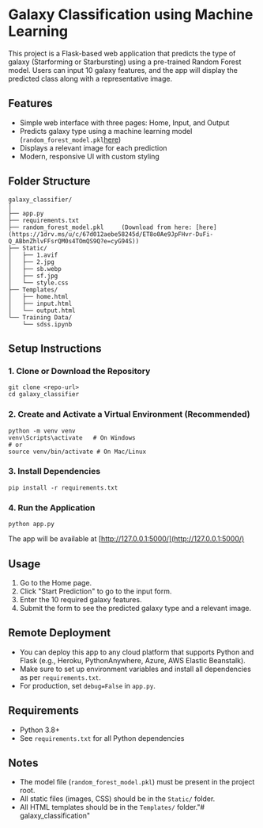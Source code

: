 # Galaxy Classification using Machine Learning

This project is a Flask-based web application that predicts the type of galaxy (Starforming or Starbursting) using a pre-trained Random Forest model. Users can input 10 galaxy features, and the app will display the predicted class along with a representative image.

## Features
- Simple web interface with three pages: Home, Input, and Output
- Predicts galaxy type using a machine learning model (`random_forest_model.pkl`[here](https://1drv.ms/u/c/67d012aebe58245d/ET8o0Ae9JpFHvr-DuFi-Q_ABbnZhlvFFsrQM0s4TOmQS9Q?e=cyG94S))
- Displays a relevant image for each prediction
- Modern, responsive UI with custom styling

## Folder Structure
```
galaxy_classifier/
│
├── app.py
├── requirements.txt
├── random_forest_model.pkl     (Download from here: [here](https://1drv.ms/u/c/67d012aebe58245d/ET8o0Ae9JpFHvr-DuFi-Q_ABbnZhlvFFsrQM0s4TOmQS9Q?e=cyG94S))     
├── Static/
│   ├── 1.avif
│   ├── 2.jpg
│   ├── sb.webp
│   ├── sf.jpg
│   └── style.css
├── Templates/
│   ├── home.html
│   ├── input.html
│   └── output.html
└── Training Data/
    └── sdss.ipynb
```

## Setup Instructions

### 1. Clone or Download the Repository
```
git clone <repo-url>
cd galaxy_classifier
```

### 2. Create and Activate a Virtual Environment (Recommended)
```
python -m venv venv
venv\Scripts\activate   # On Windows
# or
source venv/bin/activate # On Mac/Linux
```

### 3. Install Dependencies
```
pip install -r requirements.txt
```

### 4. Run the Application
```
python app.py
```

The app will be available at [http://127.0.0.1:5000/](http://127.0.0.1:5000/)

## Usage
1. Go to the Home page.
2. Click "Start Prediction" to go to the input form.
3. Enter the 10 required galaxy features.
4. Submit the form to see the predicted galaxy type and a relevant image.

## Remote Deployment
- You can deploy this app to any cloud platform that supports Python and Flask (e.g., Heroku, PythonAnywhere, Azure, AWS Elastic Beanstalk).
- Make sure to set up environment variables and install all dependencies as per `requirements.txt`.
- For production, set `debug=False` in `app.py`.

## Requirements
- Python 3.8+
- See `requirements.txt` for all Python dependencies

## Notes
- The model file (`random_forest_model.pkl`) must be present in the project root.
- All static files (images, CSS) should be in the `Static/` folder.
- All HTML templates should be in the `Templates/` folder."# galaxy_classification" 
